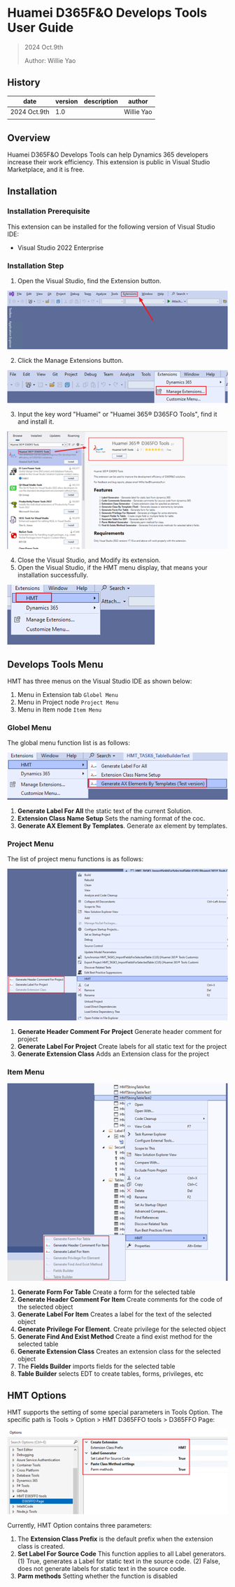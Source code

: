 # Huamei D365F&O Develops Tools User Guide

>  2024 Oct.9th
>
> Author: Willie Yao

## History

| date         | version | description | author     |
| ------------ | ------- | ----------- | ---------- |
| 2024 Oct.9th | 1.0     |             | Willie Yao |
|              |         |             |            |

## Overview

Huamei D365F&O Develops Tools can help Dynamics 365 developers increase their work efficiency. This extension is public in Visual Studio Marketplace, and it is free.

## Installation

### Installation Prerequisite

This extension can be installed for the following version of Visual Studio IDE:

- Visual Studio 2022 Enterprise

### Installation Step

1. Open the Visual Studio, find the Extension button.

![install1](.\Images\installation1.png)

2. Click the Manage Extensions button.

![install2](.\Images\Installation2.png)

3. Input the key word "Huamei" or "Huamei 365® D365FO Tools", find it and install it.

![install2](.\Images\Install3.png)

4. Close the Visual Studio, and Modify its extension.
5. Open the Visual Studio, if the HMT menu display, that means your installation successfully.

![install2](.\Images\Install4.png)

## Develops Tools Menu

HMT has three menus on the Visual Studio IDE as shown below:

1. Menu in Extension tab `Globel Menu`
2. Menu in Project node `Project Menu`
3. Menu in Item node `Item Menu`

### Globel Menu

The global menu function list is as follows:

![install2](.\Images\globelmenu1.png)


1. **Generate Label For All** the static text of the current Solution.
2. **Extension Class Name Setup** Sets the naming format of the coc.
3. **Generate AX Element By Templates**. Generate ax element by templates.

### Project Menu

The list of project menu functions is as follows:

![install2](.\Images\globelmenu2.png)

1. **Generate Header Comment For Project** Generate header comment for project
2. **Generate Label For Project** Create labels for all static text for the project
3. **Generate Extension Class** Adds an Extension class for the project

### Item Menu

![install2](.\Images\globelmenu3.png)

1. **Generate Form For Table** Create a form for the selected table
2. **Generate Header Comment For Item** Create comments for the code of the selected object
3. **Generate Label For Item** Creates a label for the text of the selected object
4. **Generate Privilege For Element**. Create privilege for the selected object
5. **Generate Find And Exist Method** Create a find exist method for the selected table
6. **Generate Extension Class** Creates an extension class for the selected object
7. The **Fields Builder** imports fields for the selected table
8. **Table Builder** selects EDT to create tables, forms, privileges, etc

## HMT Options

HMT supports the setting of some special parameters in Tools Option. The specific path is Tools > Option > HMT D365FFO tools > D365FFO Page:

![install2](.\Images\option1.png)

Currently, HMT Option contains three parameters:
1. The **Extension Class Prefix** is the default prefix when the extension class is created.
2. **Set Label For Source Code** This function applies to all Label generators.
  (1) True, generates a Label for static text in the source code.
  (2) False, does not generate labels for static text in the source code.
3. **Parm methods** Setting whether the function is disabled